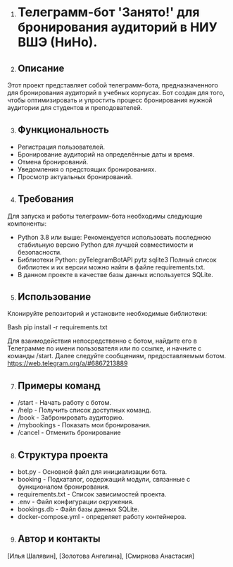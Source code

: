 
1. # Телеграмм-бот 'Занято!' для бронирования аудиторий  в НИУ ВШЭ (НиНо).

2. ## Описание
Этот проект представляет собой телеграмм-бота, предназначенного для бронирования аудиторий в учебных корпусах. Бот создан для того, чтобы оптимизировать и упростить процесс бронирования нужной аудитории для студентов и преподователей.

3. ## Функциональность
- Регистрация пользователей.
- Бронирование аудиторий на определённые даты и время.
- Отмена бронирований.
- Уведомления о предстоящих бронированиях.
- Просмотр актуальных бронирований.

4. ## Требования
Для запуска и работы телеграмм-бота необходимы следующие компоненты:
- Python 3.8 или выше: Рекомендуется использовать последнюю стабильную версию Python для лучшей совместимости и безопасности.
- Библиотеки Python:
  pyTelegramBotAPI
  pytz
  sqlite3
  Полный список библиотек и их версии можно найти в файле requirements.txt.
- В данном проекте в качестве базы данных используется SQLite.
    
5. ## Использование
Клонируйте репозиторий и установите необходимые библиотеки:
   
Bash
pip install -r requirements.txt
    
Для взаимодействия непосредственно  с ботом, найдите его в Телеграмме по имени пользователя или по ссылке, и начните с команды /start. Далее следуйте сообщениям, предоставляемым ботом.
https://web.telegram.org/a/#6867213889

7. ## Примеры команд
- /start - Начать работу с ботом.
- /help - Получить список доступных команд.
- /book - Забронировать аудиторию.
- /mybookings - Показать мои бронирования.
- /cancel - Отменить бронирование
  
8. ## Структура проекта
- bot.py - Основной файл для инициализации бота.
- booking - Подкаталог, содержащий модули, связанные с функционалом бронирования.
- requirements.txt - Список зависимостей проекта.
- .env - Файл конфигурации окружения.
- bookings.db - Файл базы данных SQLite.
- docker-compose.yml - определяет работу контейнеров.
9. ## Автор и контакты
[Илья Шалявин],
[Золотова Ангелина],
[Смирнова Анастасия]
